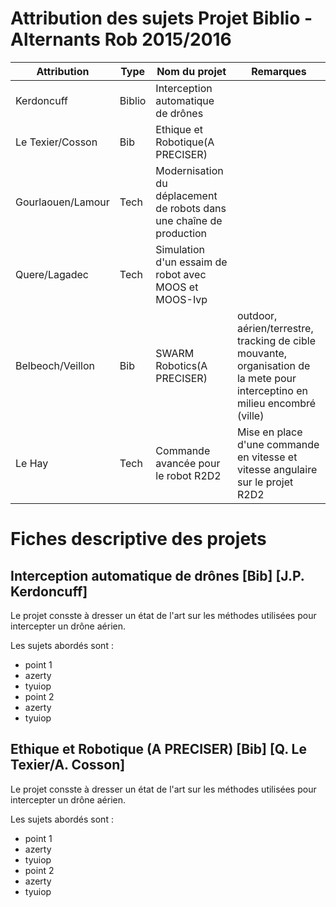 # Attribution des sujets Projet Biblio - Alternants Rob 2015/2016

|Attribution|Type|Nom du projet|Remarques|
|---|---|---|---|
|Kerdoncuff|Biblio|Interception automatique de drônes||
|Le Texier/Cosson|Bib|Ethique et Robotique(A PRECISER)||
|Gourlaouen/Lamour|Tech|Modernisation du déplacement de robots dans une chaîne de production||
|Quere/Lagadec|Tech|Simulation d'un essaim de robot avec MOOS et MOOS-Ivp||
|Belbeoch/Veillon|Bib|SWARM Robotics(A PRECISER)|outdoor, aérien/terrestre, tracking de cible mouvante, organisation de la mete pour interceptino en milieu encombré (ville)|
|Le Hay|Tech|Commande avancée pour le robot R2D2|Mise en place d'une commande en vitesse et vitesse angulaire sur le projet R2D2|


# Fiches descriptive des projets

## Interception automatique de drônes [Bib] [J.P. Kerdoncuff]

Le projet consste à dresser un état de l'art sur les méthodes utilisées pour intercepter un drône aérien.

Les sujets abordés sont :
* point 1
 * azerty
 * tyuiop
* point 2
 * azerty
 * tyuiop

## Ethique et Robotique (A PRECISER) [Bib] [Q. Le Texier/A. Cosson]

 Le projet consste à dresser un état de l'art sur les méthodes utilisées pour intercepter un drône aérien.

 Les sujets abordés sont :
 * point 1
  * azerty
  * tyuiop
 * point 2
  * azerty
  * tyuiop
